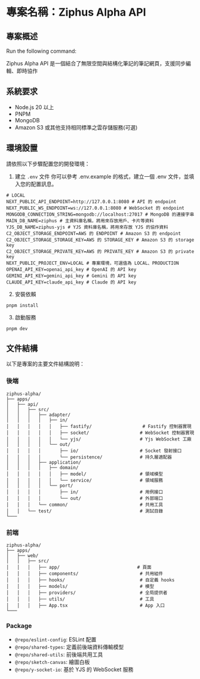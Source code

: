 # 專案名稱：Ziphus Alpha API

## 專案概述

Run the following command:

Ziphus Alpha API 是一個結合了無限空間與結構化筆記的筆記網頁，支援同步編輯、即時協作

## 系統要求

- Node.js 20 以上
- PNPM
- MongoDB
- Amazon S3 或其他支持相同標準之雲存儲服務(可選)

## 環境設置

請依照以下步驟配置您的開發環境：

1. 建立 `.env` 文件
   你可以參考 .env.example 的格式，建立一個 .env 文件，並填入您的配置訊息。

```shell
# LOCAL
NEXT_PUBLIC_API_ENDPOINT=http://127.0.0.1:8080 # API 的 endpoint
NEXT_PUBLIC_WS_ENDPOINT=ws://127.0.0.1:8080 # WebSocket 的 endpoint
MONGODB_CONNECTION_STRING=mongodb://localhost:27017 # MongoDB 的連接字串
MAIN_DB_NAME=ziphus # 主資料庫名稱，將用來存放用戶、卡片等資料
YJS_DB_NAME=ziphus-yjs # YJS 資料庫名稱，將用來存放 YJS 的協作資料
C2_OBJECT_STORAGE_ENDPOINT=AWS 的 ENDPOINT # Amazon S3 的 endpoint
C2_OBJECT_STORAGE_STORAGE_KEY=AWS 的 STORAGE_KEY # Amazon S3 的 storage key
C2_OBJECT_STORAGE_PRIVATE_KEY=AWS 的 PRIVATE_KEY # Amazon S3 的 private key
NEXT_PUBLIC_PROJECT_ENV=LOCAL # 專案環境，可選值為 LOCAL、PRODUCTION
OPENAI_API_KEY=openai_api_key # OpenAI 的 API key
GEMINI_API_KEY=gemini_api_key # Gemini 的 API key
CLAUDE_API_KEY=claude_api_key # Claude 的 API key
```

2. 安裝依賴

```shell
pnpm install
```

3. 啟動服務

```shell
pnpm dev
```

## 文件結構

以下是專案的主要文件結構說明：

### 後端

```
ziphus-alpha/
├── apps/
│   ├── api/
│   │   ├── src/
│   │   │   ├── adapter/
│   │   │   │   ├── in/
│   │   │   │   │   ├── fastify/                   # Fastify 控制器實現
│   │   │   │   │   ├── socket/                   # WebSocket 控制器實現
│   │   │   │   │   └── yjs/                      # Yjs WebSocket 工廠
│   │   │   │   └── out/
│   │   │   │       ├── io/                       # Socket 發射接口
│   │   │   │       └── persistence/              # 持久層適配器
│   │   │   ├── application/
│   │   │   │   ├── domain/
│   │   │   │   │   ├── model/                    # 領域模型
│   │   │   │   │   └── service/                  # 領域服務
│   │   │   │   └── port/
│   │   │   │       ├── in/                       # 用例接口
│   │   │   │       └── out/                      # 外部端口
│   │   │   └── common/                           # 共用工具
│   │   └── test/                                 # 測試目錄
└───
```

### 前端

```
ziphus-alpha/
├── apps/
│   ├── web/
│   │   ├── src/
│   │   │   ├── app/                             # 頁面
│   │   │   ├── components/                       # 共用組件
│   │   │   ├── hooks/                            # 自定義 hooks
│   │   │   ├── models/                           # 模型
│   │   │   ├── providers/                        # 全局提供者
│   │   │   ├── utils/                            # 工具
│   │   │   ├── App.tsx                           # App 入口
└───
```

### Package

- `@repo/eslint-config`: ESLint 配置
- `@repo/shared-types`: 定義前後端資料傳輸模型
- `@repo/shared-utils`: 前後端共用工具
- `@repo/sketch-canvas`: 繪圖白板
- `@repo/y-socket-io`: 基於 YJS 的 WebSocket 服務
